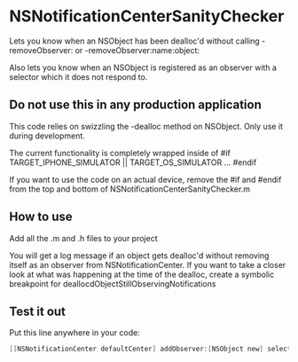 # NSNotificationCenterSanityChecker
Lets you know when an NSObject has been dealloc'd without calling -removeObserver: or -removeObserver:name:object:

Also lets you know when an NSObject is registered as an observer with a selector which it does not respond to.

## Do not use this in any production application
This code relies on swizzling the -dealloc method on NSObject. Only use it during development.

The current functionality is completely wrapped inside of #if TARGET_IPHONE_SIMULATOR || TARGET_OS_SIMULATOR ... #endif

If you want to use the code on an actual device, remove the #if and #endif from the top and bottom of NSNotificationCenterSanityChecker.m

## How to use
Add all the .m and .h files to your project

You will get a log message if an object gets dealloc'd without removing itself as an observer from NSNotificationCenter. If you want to take a closer look at what was happening at the time of the dealloc, create a symbolic breakpoint for deallocdObjectStillObservingNotifications

## Test it out
Put this line anywhere in your code:
```objective-c
[[NSNotificationCenter defaultCenter] addObserver:[NSObject new] selector:@selector(description) name:@"SomeNotification" object:nil];
```
